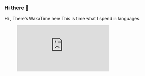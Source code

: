 ### Hi there 👋

<!--
**raphamoral/raphamoral** is a ✨ _special_ ✨ repository because its `README.md` (this file) appears on your GitHub profile.



-->
Hi , There's WakaTime here
This is time what I spend in languages.
<figure><embed src="https://wakatime.com/share/@54bf81a8-59ac-40c1-8fec-6b384b60d396/af3c9ead-7393-4488-9a32-358f294c52e2.svg"></embed></figure>
